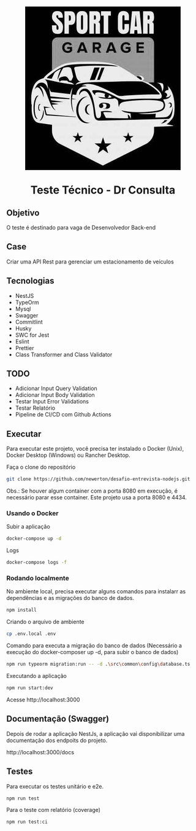<h1 align="center">

![Parking](https://raw.githubusercontent.com/newerton/desafio-entrevista-nodejs/main/public/logo.jpg)

  <a>
    Teste Técnico - Dr Consulta
  </a>
</h1>

## Objetivo
O teste é destinado para vaga de Desenvolvedor Back-end

## Case
Criar uma API Rest para gerenciar um estacionamento de veículos

## Tecnologias
- NestJS
- TypeOrm
- Mysql
- Swagger
- Commitlint
- Husky
- SWC for Jest
- Eslint
- Prettier
- Class Transformer and Class Validator

## TODO
 - Adicionar Input Query Validation
 - Adicionar Input Body Validation
 - Testar Input Error Validations
 - Testar Relatório
 - Pipeline de CI/CD com Github Actions

## Executar

Para executar este projeto, você precisa ter instalado o Docker (Unix), Docker Desktop (Windows) ou Rancher Desktop.

Faça o clone do repositório

```bash
git clone https://github.com/newerton/desafio-entrevista-nodejs.git
```

Obs.: Se houver algum container com a porta 8080 em execução, é necessário parar esse container. Este projeto usa a porta 8080 e 4434.

### Usando o Docker

Subir a aplicação
```bash
docker-compose up -d
```

Logs
```bash
docker-compose logs -f
```
### Rodando localmente

No ambiente local, precisa executar alguns comandos para instalarr as dependências e as migrações do banco de dados.

```bash
npm install
```

Criando o arquivo de ambiente
```bash
cp .env.local .env
```

Comando para executa a migração do banco de dados (Necessário a execução do docker-composer up -d, para subir o banco de dados)
```bash
npm run typeorm migration:run -- -d .\src\common\config\database.ts
```

Executando a aplicação
```bash
npm run start:dev
```

Acesse http://localhost:3000

## Documentação (Swagger)

Depois de rodar a aplicação NestJs, a aplicação vai disponibilizar uma documentação dos endpoits do projeto.

http://localhost:3000/docs

## Testes

Para executar os testes unitário e e2e.
```bash
npm run test
```

Para o teste com relatório (coverage)

```bash
npm run test:ci
```
